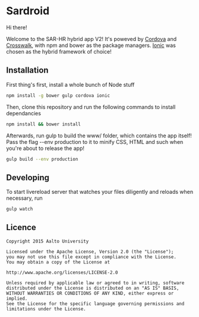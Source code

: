 # Sardroid

Hi there!

Welcome to the SAR-HR hybrid app V2! It's poweved by [Cordova](https://cordova.apache.org/) and 
[Crosswalk](https://crosswalk-project.org/), with npm and bower as the package managers. [Ionic](http://ionicframework.com/)
was chosen as the hybrid framework of choice!

## Installation

First thing's first, install a whole bunch of Node stuff

```sh
npm install -g bower gulp cordova ionic

```

Then, clone this repository and run the following commands to install dependancies

```sh
npm install && bower install

```

Afterwards, run gulp to build the www/ folder, which contains the app itself! Pass the flag --env production
to it to minify CSS, HTML and such when you're about to release the app!

```sh
gulp build --env production

```

## Developing

To start livereload server that watches your files diligently and reloads when necessary, run

```sh
gulp watch

```

Licence
-------

```
Copyright 2015 Aalto University

Licensed under the Apache License, Version 2.0 (the "License");
you may not use this file except in compliance with the License.
You may obtain a copy of the License at

http://www.apache.org/licenses/LICENSE-2.0

Unless required by applicable law or agreed to in writing, software
distributed under the License is distributed on an "AS IS" BASIS,
WITHOUT WARRANTIES OR CONDITIONS OF ANY KIND, either express or implied.
See the License for the specific language governing permissions and
limitations under the License.
```
